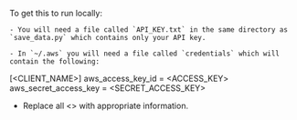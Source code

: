 To get this to run locally:

	- You will need a file called `API_KEY.txt` in the same directory as `save_data.py` which contains only your API key.

	- In `~/.aws` you will need a file called `credentials` which will contain the following:

[<CLIENT_NAME>]
aws_access_key_id = <ACCESS_KEY>
aws_secret_access_key = <SECRET_ACCESS_KEY>

- Replace all <> with appropriate information. 
